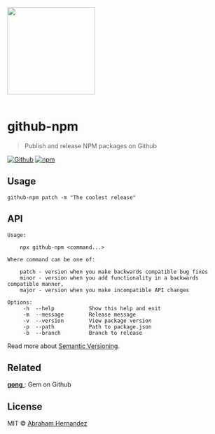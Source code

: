 <img src="https://cdn.abranhe.com/projects/github-npm/logo.svg" width="200px">
<br>
<br>

# github-npm

> Publish and release NPM packages on Github

[![Github](https://github.com/abranhe/github-npm/workflows/build/badge.svg)](https://github.com/abranhe/github-npm)
[![npm](https://img.shields.io/npm/v/github-npm.svg)](https://www.npmjs.com/package/github-npm)

## Usage

```
github-npm patch -m "The coolest release"
```

## API

```
Usage:

	npx github-npm <command...>

Where command can be one of:

	patch - version when you make backwards compatible bug fixes
	minor - version when you add functionality in a backwards compatible manner,
	major - version when you make incompatible API changes

Options:
	 -h  --help           Show this help and exit
	 -m  --message        Release message
	 -v  --version        View package version
	 -p  --path           Path to package.json
	 -b  --branch         Branch to release
```

Read more about [Semantic Versioning](https://semver.org/).

## Related

[**gong** ](https://github.com/abranhe/gong): Gem on Github

## License

MIT © [Abraham Hernandez](https://abranhe.com)
